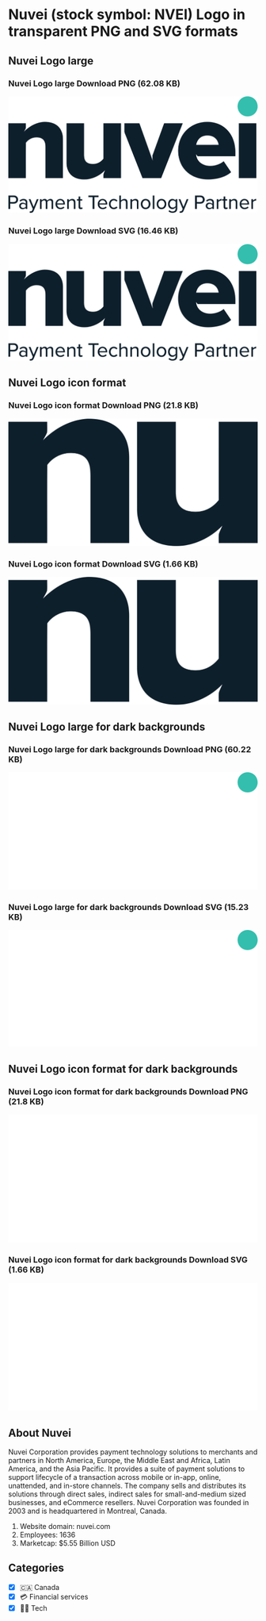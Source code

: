 # Nuvei (stock symbol: NVEI) Logo in transparent PNG and SVG formats

## Nuvei Logo large

### Nuvei Logo large Download PNG (62.08 KB)

![Nuvei Logo large Download PNG (62.08 KB)](/img/orig/NVEI_BIG-6a91f402.png)

### Nuvei Logo large Download SVG (16.46 KB)

![Nuvei Logo large Download SVG (16.46 KB)](/img/orig/NVEI_BIG-b346ecf9.svg)

## Nuvei Logo icon format

### Nuvei Logo icon format Download PNG (21.8 KB)

![Nuvei Logo icon format Download PNG (21.8 KB)](/img/orig/NVEI-bee8ab18.png)

### Nuvei Logo icon format Download SVG (1.66 KB)

![Nuvei Logo icon format Download SVG (1.66 KB)](/img/orig/NVEI-2110cffe.svg)

## Nuvei Logo large for dark backgrounds

### Nuvei Logo large for dark backgrounds Download PNG (60.22 KB)

![Nuvei Logo large for dark backgrounds Download PNG (60.22 KB)](/img/orig/NVEI_BIG.D-0000c95b.png)

### Nuvei Logo large for dark backgrounds Download SVG (15.23 KB)

![Nuvei Logo large for dark backgrounds Download SVG (15.23 KB)](/img/orig/NVEI_BIG.D-7d5b7773.svg)

## Nuvei Logo icon format for dark backgrounds

### Nuvei Logo icon format for dark backgrounds Download PNG (21.8 KB)

![Nuvei Logo icon format for dark backgrounds Download PNG (21.8 KB)](/img/orig/NVEI.D-aa04a0f6.png)

### Nuvei Logo icon format for dark backgrounds Download SVG (1.66 KB)

![Nuvei Logo icon format for dark backgrounds Download SVG (1.66 KB)](/img/orig/NVEI.D-384a2c24.svg)

## About Nuvei

Nuvei Corporation provides payment technology solutions to merchants and partners in North America, Europe, the Middle East and Africa, Latin America, and the Asia Pacific. It provides a suite of payment solutions to support lifecycle of a transaction across mobile or in-app, online, unattended, and in-store channels. The company sells and distributes its solutions through direct sales, indirect sales for small-and-medium sized businesses, and eCommerce resellers. Nuvei Corporation was founded in 2003 and is headquartered in Montreal, Canada.

1. Website domain: nuvei.com
2. Employees: 1636
3. Marketcap: $5.55 Billion USD


## Categories
- [x] 🇨🇦 Canada
- [x] 💳 Financial services
- [x] 👩‍💻 Tech
